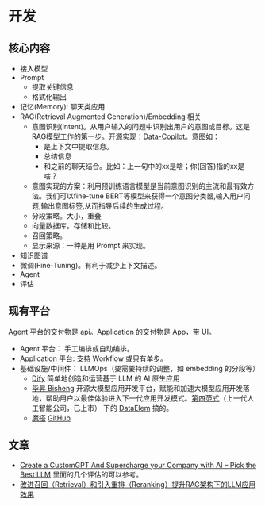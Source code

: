 # 开发
## 核心内容
* 接入模型
* Prompt
  * 提取关键信息
  * 格式化输出
* 记忆(Memory): 聊天类应用
* RAG(Retrieval Augmented Generation)/Embedding 相关
  * 意图识别(Intent)。从用户输入的问题中识别出用户的意图或目标。这是RAG模型工作的第一步。开源实现：[Data-Copilot](https://github.com/zwq2018/Data-Copilot)。意图如：
    * 是上下文中提取信息。
    * 总结信息
    * 和之前的聊天结合。比如：上一句中的xx是啥；你(回答)指的xx是啥？
  * 意图实现的方案：利用预训练语言模型是当前意图识别的主流和最有效方法。我们可以fine-tune BERT等模型来获得一个意图分类器,输入用户问题,输出意图标签,从而指导后续的生成过程。
  * 分段策略。大小，重叠
  * 向量数据库。存储和比较。
  * 召回策略。
  * 显示来源：一种是用 Prompt 来实现。
* 知识图谱
* 微调(Fine-Tuning)。有利于减少上下文描述。
* Agent
* 评估

## 现有平台
Agent 平台的交付物是 api。Application 的交付物是 App，带 UI。

* Agent 平台： 手工编排或自动编排。
* Application 平台: 支持 Workflow 或只有单步。
* 基础设施/中间件： LLMOps（要需要持续的调整，如 embedding 的分段等）
  * [Dify](https://dify.ai/) 简单地创造和运营基于 LLM 的 AI 原生应用
  * [毕昇 Bisheng](https://github.com/dataelement/bisheng) 开源大模型应用开发平台，赋能和加速大模型应用开发落地，帮助用户以最佳体验进入下一代应用开发模式。[第四范式](https://www.4paradigm.com/)（上一代人工智能公司，已上市） 下的 [DataElem](http://dataelem.com/contact/team) 搞的。
  * [魔搭](https://modelscope.cn/home) [GitHub](https://github.com/modelscope/modelscope/tree/master)

## 文章
* [Create a CustomGPT And Supercharge your Company with AI  –  Pick the Best LLM](https://blog.abacus.ai/blog/2023/08/10/create-your-custom-chatgpt-pick-the-best-llm-that-works-for-you/?continueFlag=5e3d2cbae140ce2f6662c47eec73b6af) 里面的几个评估的可以参考。
* [改进召回（Retrieval）和引入重排（Reranking）提升RAG架构下的LLM应用效果](https://mp.weixin.qq.com/s/QdBynJnV2S1Rc0LUjzCuLw)